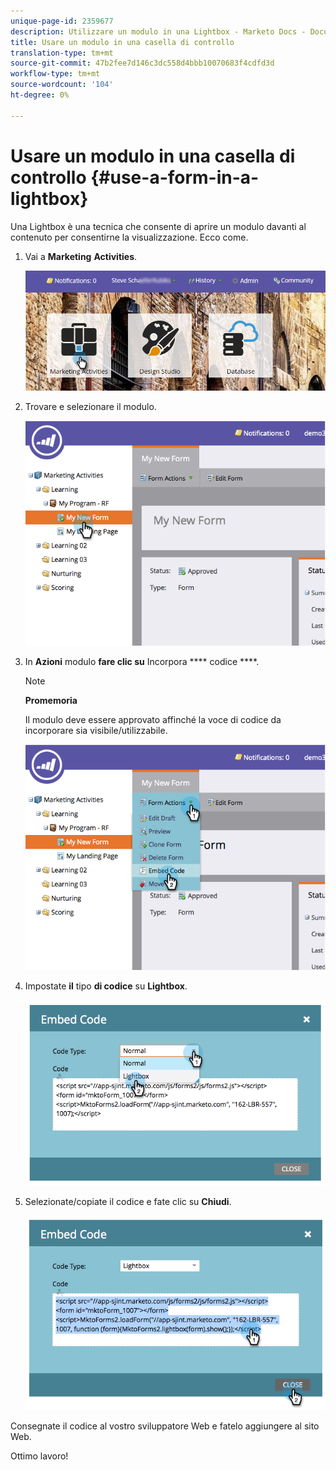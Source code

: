 ```yaml
---
unique-page-id: 2359677
description: Utilizzare un modulo in una Lightbox - Marketo Docs - Documentazione prodotto
title: Usare un modulo in una casella di controllo
translation-type: tm+mt
source-git-commit: 47b2fee7d146c3dc558d4bbb10070683f4cdfd3d
workflow-type: tm+mt
source-wordcount: '104'
ht-degree: 0%

---
```



# Usare un modulo in una casella di controllo {#use-a-form-in-a-lightbox}

Una Lightbox è una tecnica che consente di aprire un modulo davanti al contenuto per consentirne la visualizzazione. Ecco come.

1. Vai a **Marketing** **Activities**.

   ![](assets/login-marketing-activities-8.png)

1. Trovare e selezionare il modulo.

   ![](assets/image2014-9-15-14-3a32-3a15.png)

1. In **Azioni** modulo **fare clic su** Incorpora **** codice ****.

   >[!NOTE]
   >
   >**Promemoria**
   >
   >
   >Il modulo deve essere approvato affinché la voce di codice da incorporare sia visibile/utilizzabile.

   ![](assets/image2014-9-15-14-3a32-3a24.png)

1. Impostate **il** tipo **di codice** su **Lightbox**.

   ![](assets/image2014-9-15-14-3a32-3a31.png)

1. Selezionate/copiate il codice e fate clic su **Chiudi**.

   ![](assets/image2014-9-15-14-3a32-3a39.png)

Consegnate il codice al vostro sviluppatore Web e fatelo aggiungere al sito Web.

Ottimo lavoro!
